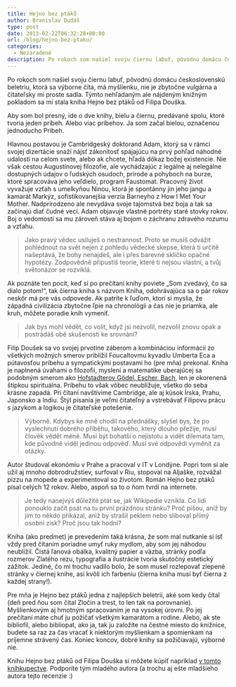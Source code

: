 ```yaml
---
title: Hejno bez ptáků
author: Branislav Dudáš
type: post
date: 2013-02-22T06:32:28+00:00
url: /blog/hejno-bez-ptaku/
categories:
  - Nezaradené
description: Po rokoch som našiel svoju čiernu labuť, pôvodnú domácu československú beletriu, ktorá sa výborne číta, má myšlienku, nie je zbytočne vulgárna a čitateľsky mi proste sadla.
---
```

Po rokoch som našiel svoju čiernu labuť, pôvodnú domácu československú beletriu, ktorá sa výborne číta, má myšlienku, nie je zbytočne vulgárna a čitateľsky mi proste sadla. Týmto nehľadaným ale nájdeným knižným pokladom sa mi stala kniha Hejno bez ptáků od Filipa Douška.<!--more-->

Aby som bol presný, ide o dve knihy, bielu a čiernu, predávané spolu, ktoré tvoria jeden príbeh. Alebo viac príbehov. Ja som začal bielou, označenou jednoducho Príbeh.

Hlavnou postavou je Cambridgeský doktorand Adam, ktorý sa v rámci svojej dizertácie snaží nájsť zákonitosť spájajúcu na prvý pohľad náhodné udalosti na celom svete, alebo ak chcete, hľadá dôkaz božej existencie. Nie však cestou Augustínovej filozofie, ale vychádzajúc z legálne aj nelegálne dostupných údajov o ľudských osudoch, prírode a pohyboch na burze, ktoré spracováva jeho veľdielo, program Faustomat. Pracovný život vyvažuje vzťah s umelkyňou Ninou, ktorá je spontánny jin jeho jangu a kamarát Markýz, sofistikovanejšia verzia Barneyho z How I Met Your Mother. Nadprirodzeno ale nevydáva svoje tajomstvá bez boja a tak sa začínajú diať čudné veci. Adam objavuje vlastné portréty staré stovky rokov. Boj o vedomosti sa mu zároveň stáva aj bojom o záchranu zdravého rozumu a vzťahu.

> Jako pravý vědec usiluješ o nestrannost. Proto se musíš odvážit pohlédnout na svět nejen z pohledu vědecké skepse, která ti určitě našeptává, že bohy nenajdeš, ale i přes barevné sklíčko opačné hypotézy. Zodpovědně připustíš teorie, které ti nejsou vlastní, a tvůj světonázor se rozviklá.

Ak poznáte ten pocit, keď si po prečítaní knihy poviete „Som zvedavý, čo sa dialo potom!“, tak čierna kniha s názvom Kniha, odohrávajúca sa o pár rokov neskôr má pre vás odpovede. Ak patríte k ľuďom, ktorí si myslia, že západná civilizácia zbytočne ľpie na chronológii a čas nie je priamka, ale kruh, môžete poradie kníh vymeniť.

> Jak bys mohl vědět, co volit, když jsi nezvolil, nezvolil znovu opak a postrádáš obě skušenosti ke srovnání?

Filip Doušek sa vo svojej prvotine záberom a kombináciou informácií zo všetkých možných smerov priblížil Foucaltovmu kyvadlu Umberta Eca a pútavosťou príbehu a sympatickými postavami ho (pre mňa) prekonal. Kniha je naplnená úvahami o filozofii, myslení a matematike uberajúcej sa podobným smerom ako <a title="Gödel, Escher, Bach" href="/blog/godel-escher-bach/" target="_blank">Hofstadterov Gödel, Escher, Bach</a>, len je okorenená štipkou spirituálna. Príbehu to však vôbec neubližuje, všetko do seba krásne zapadá. Pri čítaní navštívime Cambridge, ale aj kúsok Írska, Prahu, Japonsko a Indiu. Štýl písania je veľmi čitateľný a vstrebávať Filipovu prácu s jazykom a logikou je čitateľské potešenie.

> Výborně. Kdybys ke mně chodil na přednášky, slyšel bys, že po vyslechnutí dobrého příběhu, takového, který dlouho přežije, musí člověk vědět méně. Musí být bohatší o nejistotu a vidět dilemata tam, kde původně viděl jedinou odpověď. Musí své odpovědi vуměnit za otázky.

Autor študoval ekonómiu v Prahe a pracoval v IT v Londýne. Popri tom si ale užil aj mnoho dobrodružstiev, surfoval v Riu, stopoval na Aljaške, rozvážal pizzu na mopede a experimentoval so životom. Román Hejno bez ptáků písal celých 12 rokov. Alebo, aspoň sa to o ňom tvrdí na internete.

> Je tedy nanejvýš důležité ptát se, jak Wikipedie vznikla. Co lidi ponouklo začít psát na tu první prázdnou stránku? Proč píšou, aniž by jim to někdo přikázal, aniž by strašil peklem nebo sliboval přímý osobní zisk? Proč jsou tak hodní?

Kniha (ako predmet) je prevedením taká krásna, že som mal nutkanie si ísť vždy pred čítaním poriadne umyť ruky mydlom, aby som jej náhodou neublížil. Čistá ľanová obálka, kvalitný papier a väzba, stránky podľa rozmerov Zlatého rezu, typografia a ilustrácie tvoria skutočný estetický zážitok. Jediné, čo mi trochu vadilo bolo, že som musel rozlepovať zlepené stránky v čiernej knihe, asi kvôli ich farbeniu (čierna kniha musí byť čierna z každej strany!).

Pre mňa je Hejno bez ptáků jedna z najlepších beletrií, aké som kedy čítal (deň pred ňou som čítal Zločin a trest, to len tak na porovnanie). Myšlienkovým aj hmotným spracovaním je na vysokej úrovni. Po jej prečítaní máte chuť ju požičať všetkým kamarátom a rodine. Alebo, ak ste bibliofil, alebo bibliopat, ako ja, tak ju založíte na čestné miesto do knižnice, budete sa raz za čas vracať k niektorým myšlienkam a spomienkam na príjemne strávený čas. Koniec koncov, dobré knihy sa požičiavajú, výborné nie.

Knihu Hejno bez ptáků od Filipa Douška si môžete kúpiť napríklad <a title="Hejno bez ptáků" href="http://www.martinus.sk/?uItem=136266&z=branod" target="_blank">v tomto kníhkupectve</a>. Podporíte tým mladého autora (a trochu aj ešte mladšieho autora tejto recenzie :)
